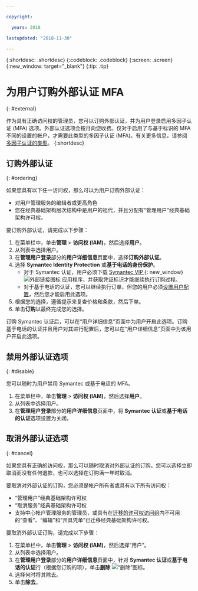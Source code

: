 ```yaml
---

copyright:

  years: 2018

lastupdated: "2018-11-30"

---
```


{:shortdesc: .shortdesc}
{:codeblock: .codeblock}
{:screen: .screen}
{:new_window: target="_blank"}
{:tip: .tip}

# 为用户订购外部认证 MFA
{: #external}

作为具有正确访问权的管理员，您可以订购外部认证，并为用户登录启用多因子认证 (MFA) 选项。外部认证选项会按月向您收费。仅对于启用了与基于标识的 MFA 不同的设置的帐户，才需要此类型的多因子认证 (MFA)。有关更多信息，请参阅[多因子认证的类型](/docs/iam/mfatypes.html#types)。
{:shortdesc}

## 订购外部认证
{: #ordering}

如果您具有以下任一访问权，那么可以为用户订购外部认证：

* 对用户管理服务的编辑者或更高角色
* 您在经典基础架构层次结构中是用户的祖代，并且分配有“管理用户”经典基础架构许可权。

要订购外部认证，请完成以下步骤：

1. 在菜单栏中，单击**管理** &gt; **访问权 (IAM)**，然后选择**用户**。
2. 从列表中选择用户。
3. 在**管理用户登录**部分的**用户详细信息**页面中，选择**订购外部认证**。
4. 选择 **Symantec Identity Protection** 或**基于电话的身份保护**。
    * 对于 Symantec 认证，用户必须下载 [Symantec VIP ](https://vip.symantec.com/){: new_window}![外部链接图标](../icons/launch-glyph.svg) 应用程序，并获取凭证标识才能继续执行订购过程。
    * 对于基于电话的认证，您可以继续执行订单，但您的用户必须[设置用户配置](/docs/account/login_settings.html#third-party-MFA)，然后您才能启用此选项。
5. 根据您的选择，遵循提示来复查价格和条款，然后下单。
6. 单击**订购**以最终完成您的选择。

订购 Symantec 认证后，可以在“用户详细信息”页面中为用户开启此选项。订购基于电话的认证并且用户对其进行配置后，您可以在“用户详细信息”页面中为该用户开启此选项。

## 禁用外部认证选项
{: #disable}

您可以随时为用户禁用 Symantec 或基于电话的 MFA。

1. 在菜单栏中，单击**管理** &gt; **访问权 (IAM)**，然后选择**用户**。
2. 从列表中选择用户。
3. 在**管理用户登录**部分的**用户详细信息**页面中，将 **Symantec 认证**或**基于电话的认证**选项设置为关闭。

## 取消外部认证选项
{: #cancel}

如果您具有正确的访问权，那么可以随时取消对外部认证的订购。您可以选择立即取消而没有任何退款，也可以选择在订购满一年时取消。

要取消对外部认证的订购，您必须是帐户所有者或具有以下所有访问权：

* “管理用户”经典基础架构许可权
* “取消服务”经典基础架构许可权
* 支持中心帐户管理服务的管理员，或具有在[迁移的许可权访问组](/docs/iam/infrastructureaccess.html#predefined)内不可用的“查看”、“编辑”和“开具凭单”已迁移经典基础架构许可权。



要取消外部认证订购，请完成以下步骤：

1. 在菜单栏中，单击**管理** &gt; **访问权 (IAM)**，然后选择“用户”。
2. 从列表中选择用户。
3. 在**管理用户登录**部分的**用户详细信息**页面中，针对 **Symantec 认证**或**基于电话的认证**行（根据您订购的项），单击**删除** ![“删除”图标](../icons/icon_trash.svg)。
4. 选择何时将其除去。
5. 单击**除去**。
